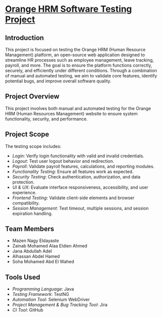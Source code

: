 # [Orange HRM Software Testing Project]([https://YOUR_DRIVE_LINK_HERE](https://drive.google.com/drive/folders/1gTPxTc1e3MQc1U2eahkgaypUgm9jMZeP?usp=drive_link))

## Introduction

This project is focused on testing the Orange HRM (Human Resource Management) platform, an open-source web application designed to streamline HR processes such as employee management, leave tracking, payroll, and more. The goal is to ensure the platform functions correctly, securely, and efficiently under different conditions.
Through a combination of manual and automated testing, we aim to validate core features, identify potential bugs, and improve overall software quality. 

## Project Overview
This project involves both manual and automated testing for the Orange HRM (Human Resources Management) website to ensure system functionality, security, and performance. 

## Project Scope

The testing scope includes:

- *Login*: Verify login functionality with valid and invalid credentials.
- *Logout*: Test user logout behavior and redirection.
- *Payroll*: Validate payroll features, calculations, and reporting modules.
- *Functionality Testing*: Ensure all features work as expected.
- *Security Testing*: Check authentication, authorization, and data protection.
- *UI & UX*: Evaluate interface responsiveness, accessibility, and user experience.
- *Frontend Testing*: Validate client-side elements and browser compatibility.
- *Session Management*: Test timeout, multiple sessions, and session expiration handling.

## Team Members
- Mazen Nagy Eldayaste  
- Zainab Mohamed Alaa Eldien Ahmed  
- Jana Abdullah Adel  
- Alhassan Abdel Hamed  
- Soha Mohamed Abd El Wahed

## Tools Used
- *Programming Language*: Java  
- *Testing Framework*: TestNG  
- *Automation Tool*: Selenium WebDriver  
- *Project Management & Bug Tracking Tool*: Jira  
- *CI Tool*: GitHub


